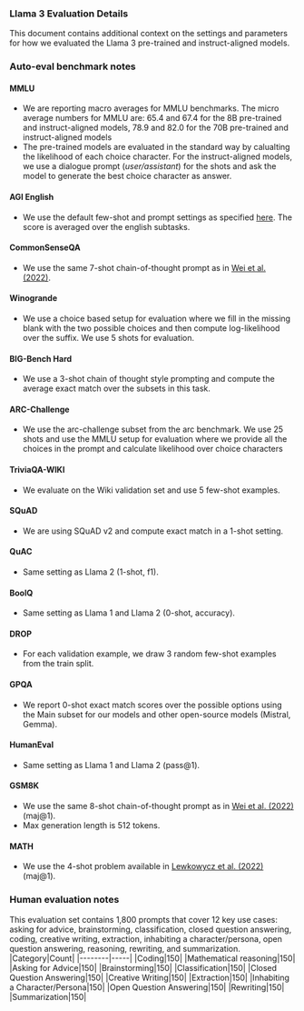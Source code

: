 ### Llama 3 Evaluation Details
This document contains additional context on the settings and parameters for how we evaluated the Llama 3 pre-trained and instruct-aligned models.
### Auto-eval benchmark notes
#### MMLU
- We are reporting macro averages for MMLU benchmarks. The micro average numbers for MMLU are: 65.4 and 67.4 for the 8B pre-trained and instruct-aligned models, 78.9 and 82.0 for the 70B pre-trained and instruct-aligned models
- The pre-trained models are evaluated in the standard way by calualting the likelihood of each choice character. For the instruct-aligned models, we use a  dialogue prompt (*user/assistant*) for the shots and ask the model to generate the best choice character as answer.
#### AGI English
- We use the default few-shot and prompt settings as specified [here](https://github.com/ruixiangcui/AGIEval). The score is averaged over the english subtasks.
#### CommonSenseQA
- We use the same 7-shot chain-of-thought prompt as in [Wei et al. (2022)](https://arxiv.org/pdf/2201.11903.pdf).
#### Winogrande
- We use a choice based setup for evaluation where we fill in the missing blank with the two possible choices and then compute log-likelihood over the suffix. We use 5 shots for evaluation.
#### BIG-Bench Hard
- We use a 3-shot chain of thought style prompting and compute the average exact match over the subsets in this task.
#### ARC-Challenge
- We use the arc-challenge subset from the arc benchmark. We use 25 shots and use the MMLU setup for evaluation where we provide all the choices in the prompt and calculate likelihood over choice characters
#### TriviaQA-WIKI
- We evaluate on the Wiki validation set and use 5 few-shot examples.
#### SQuAD
- We are using SQuAD v2 and compute exact match in a 1-shot setting.
#### QuAC
- Same setting as Llama 2 (1-shot, f1).
#### BoolQ
- Same setting as Llama 1 and Llama 2 (0-shot, accuracy).
#### DROP
- For each validation example, we draw 3 random few-shot examples from the train split.
#### GPQA
- We report 0-shot exact match scores over the possible options using the Main subset for our models and other open-source models (Mistral, Gemma).
#### HumanEval
- Same setting as Llama 1 and Llama 2 (pass@1).
#### GSM8K
- We use the same 8-shot chain-of-thought prompt as in [Wei et al. (2022)](https://arxiv.org/pdf/2201.11903.pdf) (maj@1).
- Max generation length is 512 tokens.
#### MATH
- We use the 4-shot problem available in [Lewkowycz et al. (2022)](https://arxiv.org/pdf/2206.14858.pdf) (maj@1).
### Human evaluation notes
This evaluation set contains 1,800 prompts that cover 12 key use cases: asking for advice, brainstorming, classification, closed question answering, coding, creative writing, extraction, inhabiting a character/persona, open question answering, reasoning, rewriting, and summarization.
|Category|Count|
|--------|-----|
|Coding|150|
|Mathematical reasoning|150|
|Asking for Advice|150|
|Brainstorming|150|
|Classification|150|
|Closed Question Answering|150|
|Creative Writing|150|
|Extraction|150|
|Inhabiting a Character/Persona|150|
|Open Question Answering|150|
|Rewriting|150|
|Summarization|150|
